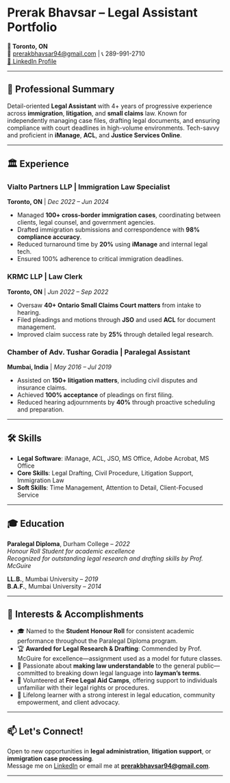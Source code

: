 # Prerak Bhavsar – Legal Assistant Portfolio

**📍 Toronto, ON**  
📧 prerakbhavsar94@gmail.com | 📞 289-991-2710  
[🔗 LinkedIn Profile](https://www.linkedin.com/in/prerakbhavsar)  

---

## 🧾 Professional Summary

Detail-oriented **Legal Assistant** with 4+ years of progressive experience across **immigration**, **litigation**, and **small claims** law. Known for independently managing case files, drafting legal documents, and ensuring compliance with court deadlines in high-volume environments. Tech-savvy and proficient in **iManage**, **ACL**, and **Justice Services Online**.

---

## 🏛️ Experience

### Vialto Partners LLP | Immigration Law Specialist  
**Toronto, ON** | *Dec 2022 – Jun 2024*

- Managed **100+ cross-border immigration cases**, coordinating between clients, legal counsel, and government agencies.
- Drafted immigration submissions and correspondence with **98% compliance accuracy**.
- Reduced turnaround time by **20%** using **iManage** and internal legal tech.
- Ensured 100% adherence to critical immigration deadlines.

### KRMC LLP | Law Clerk  
**Toronto, ON** | *Jun 2022 – Sep 2022*

- Oversaw **40+ Ontario Small Claims Court matters** from intake to hearing.
- Filed pleadings and motions through **JSO** and used **ACL** for document management.
- Improved claim success rate by **25%** through detailed legal research.

### Chamber of Adv. Tushar Goradia | Paralegal Assistant  
**Mumbai, India** | *May 2016 – Jul 2019*

- Assisted on **150+ litigation matters**, including civil disputes and insurance claims.
- Achieved **100% acceptance** of pleadings on first filing.
- Reduced hearing adjournments by **40%** through proactive scheduling and preparation.

---

## 🛠️ Skills

- **Legal Software**: iManage, ACL, JSO, MS Office, Adobe Acrobat, MS Office  
- **Core Skills**: Legal Drafting, Civil Procedure, Litigation Support, Immigration Law  
- **Soft Skills**: Time Management, Attention to Detail, Client-Focused Service  

---

## 🎓 Education

**Paralegal Diploma**, Durham College – *2022*  
*Honour Roll Student for academic excellence*  
*Recognized for outstanding legal research and drafting skills by Prof. McGuire*

**LL.B.**, Mumbai University – *2019*  
**B.A.F.**, Mumbai University – *2014*  

---

## 🌟 Interests & Accomplishments

- 🎓 Named to the **Student Honour Roll** for consistent academic performance throughout the Paralegal Diploma program.
- 🏆 **Awarded for Legal Research & Drafting**: Commended by Prof. McGuire for excellence—assignment used as a model for future classes.
- 🧠 Passionate about **making law understandable** to the general public—committed to breaking down legal language into **layman’s terms**.
- 🤝 Volunteered at **Free Legal Aid Camps**, offering support to individuals unfamiliar with their legal rights or procedures.
- 📘 Lifelong learner with a strong interest in legal education, community empowerment, and client advocacy.

---

## 📫 Let's Connect!

Open to new opportunities in **legal administration**, **litigation support**, or **immigration case processing**.  
Message me on [LinkedIn](https://www.linkedin.com/in/prerakbhavsar) or email me at **prerakbhavsar94@gmail.com**.

---
